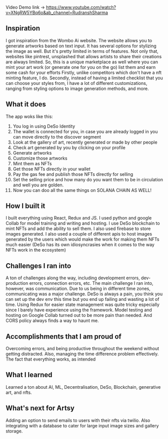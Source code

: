 Video Demo link -> https://www.youtube.com/watch?v=XNgRW5YBq6o&ab_channel=RudranshSharma

## Inspiration
I got inspiration from the Wombo Ai website. The website allows you to generate artworks based on text input. It has several options for stylizing the image as well. But it's pretty limited in terms of features. 
Not only that, websites like pintrest, unsplashed that allows artists to share their creations are always limited. So, this is a unique marketplace as well where you can mint your art work (or generate one for you on the go) list them and earn some cash for your efforts
Firstly, unlike competitors which don't have a nft minting feature, I do.
Secondly, instead of having a limited checklist that you can choose your styles from, I have a lot of different customizations, ranging from styling options to image generation methods, and more.

## What it does
The app woks like this:
1. You log in using DeSo Identity
2. The wallet is connected for you, in case you are already logged in you can move directly to the discover segment
3. Look at the gallery of art, recently generated or made by other people
4. Check art generated by you by clicking on your profile
5. Generate artworks
6. Customize those artworks
7. Mint them as NFTs
8. Get those NFTs directly in your wallet
9. Pay the gas fee and publish those NFTs directly for selling
10. Set the selling price and how many do you want them to be in circulation and well you are golden.
11. Now you can doo all the same things on SOLANA CHAIN AS WELL!

## How I built it
I built everything using React, Redux and JS. I used python and google Collab for model training and writing and hosting. I use DeSo blockchain to mint NFTs and add the ability to sell them. I also used firebase to store images generated. I also used a couple of different apis to host images generated by the users which would make the work for making them NFTs much easier (DeSo has its own idiosyncrasies when it comes to the way NFTs work in the ecosystem)

## Challenges I ran into
A ton of challenges along the way, including development errors, dev-production errors, connection errors, etc. The main challenge I ran into, however, was communication. Due to us being in different time zones, communicating was a major challenge.
DeSo is always a pain, you think you can set up the dev env this time but you end up failing and wasting a lot of time. Using Redux for easier state management was quite tricky especially since I barely have experience using the framework. Model testing and hosting on Google Collab turned out to be more pain than needed. And CORS policy always finds a way to haunt me.

## Accomplishments that I am proud of
Overcoming errors, and being productive throughout the weekend without getting distracted. Also, managing the time difference problem effectively.
The fact that everything works, as intended

## What I learned
Learned a ton about AI, ML, Decentralisation, DeSo, Blockchain, generative art, and nfts.

## What's next for Artsy
Adding an option to send emails to users with their nfts via twilio. Also integrating with a database to cater for large input image sizes and gallery storage.

